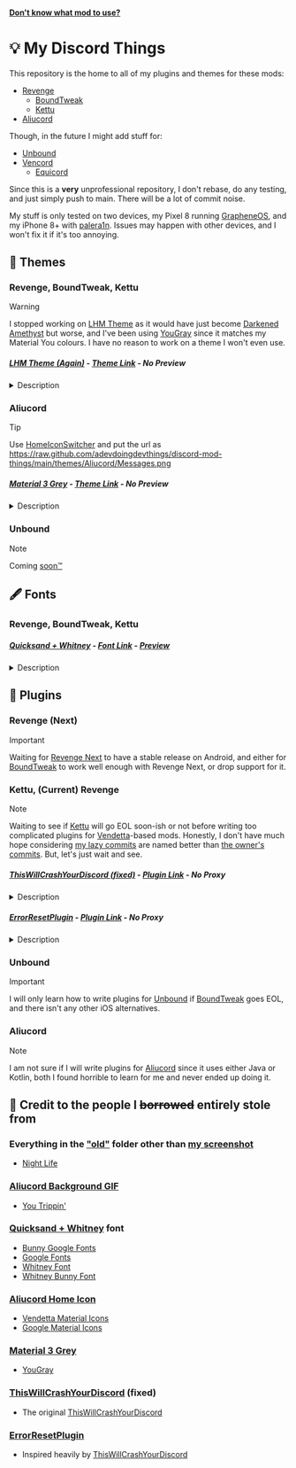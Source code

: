 #### [Don't know what mod to use?](https://github.com/adevdoingdevthings/discord-mod-things/blob/main/README-files/select.md)
# 💡 My Discord Things
This repository is the home to all of my plugins and themes for these mods:
- [Revenge](https://github.com/revenge-mod)
  - [BoundTweak](https://github.com/CloudySnowX/BoundTweak)
  - [Kettu](https://github.com/C0C0B01/Kettu)
- [Aliucord](https://github.com/Aliucord)

Though, in the future I might add stuff for:
- [Unbound](https://github.com/unbound-app/client)
- [Vencord](https://github.com/Vendicated/Vencord)
  - [Equicord](https://github.com/Equicord/Equicord)

Since this is a **very** unprofessional repository, I don't rebase, do any testing, and just simply push to main. There will be a lot of commit noise.

My stuff is only tested on two devices, my Pixel 8 running [GrapheneOS](https://grapheneos.org/), and my iPhone 8+ with [palera1n](https://palera.in/). Issues may happen with other devices, and I won't fix it if it's too annoying.

## 🎨 Themes
### Revenge, BoundTweak, Kettu
> [!WARNING]
> I stopped working on [LHM Theme](#lhm-theme-again---theme-link---no-preview) as it would have just become [Darkened Amethyst](https://raw.githubusercontent.com/Purple-EyeZ/Darkened-Collection/refs/heads/main/minified_themes/Darkened_Amethyst_min.json) but worse, and I've been using [YouGray](https://raw.githubusercontent.com/dora727/doraa-pyoncordstuff/refs/heads/master/Themes/YouGray/YouGray.json) since it matches my Material You colours. I have no reason to work on a theme I won't even use.
##### *[LHM Theme (Again)](https://github.com/adevdoingdevthings/discord-mod-things/blob/main/themes/Revenge/LHM.json) - [Theme Link](https://raw.githubusercontent.com/adevdoingdevthings/discord-mod-things/refs/heads/main/themes/Revenge/LHM.json) - No Preview*
<details>
  <summary>Description</summary>
  <p>A theme with only 4 colours changed, only one I could notice in app is when you hover over an element in Android. A preview image would just be unthemed Discord. This was meant to become a rewrite of the old LHM theme that broke on TabsV2, along with upstream. Upstream wasn't too different anyways, just slightly less contrast.</p>
</details>

### Aliucord
> [!TIP]
> Use [HomeIconSwitcher](https://github.com/nyakowint/AliuPlugins/raw/refs/heads/builds/HomeIconSwitcher.zip) and put the url as https://raw.github.com/adevdoingdevthings/discord-mod-things/main/themes/Aliucord/Messages.png
##### *[Material 3 Grey](https://github.com/adevdoingdevthings//discord-mod-things/blob/main/themes/Aliucord/Material3Grey.json) - [Theme Link](https://raw.githubusercontent.com/adevdoingdevthings/discord-mod-things/refs/heads/main/themes/Aliucord/Material3Grey.json) - No Preview*

<details>
  <summary>Description</summary>
  <p>An attempt to get my Material You colours over to Aliucord, colour codes taken from my own OS and YouGray. Pull requests are very welcome here since I barely did any testing. Preview coming sooner or later. Maybe...</p>
</details>

### Unbound
> [!NOTE]
> Coming [soon™](http://soon.urbanup.com/10937957)

## 🖋️ Fonts
### Revenge, BoundTweak, Kettu
##### *[Quicksand + Whitney](https://github.com/adevdoingdevthings/discord-mod-things/blob/main/fonts/Revenge/QuicksandWhitney.json) - [Font Link](https://raw.githubusercontent.com/adevdoingdevthings/discord-mod-things/refs/heads/main/fonts/Revenge/QuicksandWhitney.json) - [Preview](https://github.com/adevdoingdevthings/discord-mod-things/blob/main/README-files/quicksandwhitney.png)*

<details>
  <summary>Description</summary>
  <p>A font with Quicksand as the base font, and Whitney as the italics since Quicksand doesn't support italic fonts. I also just like Whitney.</p>
</details>

## 🔌 Plugins
### Revenge (Next)
> [!IMPORTANT]
> Waiting for [Revenge Next](https://github.com/revenge-mod/revenge-bundle-next) to have a stable release on Android, and either for [BoundTweak](https://github.com/CloudySnowX/BoundTweak) to work well enough with Revenge Next, or drop support for it.
### Kettu, (Current) Revenge
> [!NOTE]
> Waiting to see if [Kettu](https://github.com/C0C0B01/Kettu) will go EOL soon-ish or not before writing too complicated plugins for [Vendetta](https://github.com/vendetta-mod/Vendetta)-based mods. Honestly, I don't have much hope considering [my lazy commits](https://github.com/adevdoingdevthings/discord-mod-things/commits/main/) are named better than [the owner's commits](https://github.com/C0C0B01/Kettu/commits/main/?author=C0C0B01). But, let's just wait and see.
##### *[ThisWillCrashYourDiscord (fixed)](https://github.com/adevdoingdevthings/discord-mod-things/tree/main/plugins/Revenge/ThisWillCrashYourDiscord) - [Plugin Link](https://raw.githubusercontent.com/adevdoingdevthings/discord-mod-things/main/plugins/Revenge/ThisWillCrashYourDiscord/) - No Proxy*

<details>
  <summary>Description</summary>
  <p>A fork of the original ThisWillCrashYourDiscord plugin made to fix compatibility with modern Discord versions by using a different crash method.</p>
</details>

##### *[ErrorResetPlugin](https://github.com/adevdoingdevthings/discord-mod-things/tree/main/plugins/Revenge/ErrorResetPlugin) - [Plugin Link](https://raw.githubusercontent.com/adevdoingdevthings/discord-mod-things/main/plugins/Revenge/ErrorResetPlugin/) - No Proxy*

<details>
  <summary>Description</summary>
  <p>This is a plugin that will help with errors. After you see how effective it is, I recommend sharing it to all your friends.</p>
</details>

### Unbound
> [!IMPORTANT]
> I will only learn how to write plugins for [Unbound](https://github.com/unbound-app) if [BoundTweak](https://github.com/CloudySnowX/BoundTweak) goes EOL, and there isn't any other iOS alternatives.

### Aliucord
> [!NOTE]
> I am not sure if I will write plugins for [Aliucord](https://github.com/Aliucord) since it uses either Java or Kotlin, both I found horrible to learn for me and never ended up doing it.

## 📃 Credit to the people I ~~borrowed~~ entirely stole from
### Everything in the ["old"](https://github.com/adevdoingdevthings/discord-mod-things/tree/main/old) folder other than [my screenshot](https://github.com/adevdoingdevthings/discord-mod-things/blob/main/old/Screenshot_20240302-093609.png)
* [Night Life](https://github.com/S9Teen/Discord-Theme-Night-Life)
### [Aliucord Background GIF](https://github.com/adevdoingdevthings/discord-mod-things/blob/main/themes/Aliucord/aliucord_bg.gif)
* [You Trippin'](https://raw.githubusercontent.com/rickdtc/Aliurcord-themes/refs/heads/main/Transparent.json)
### [Quicksand + Whitney](https://github.com/adevdoingdevthings/discord-mod-things/blob/main/fonts/Revenge/QuicksandWhitney.json) font
* [Bunny Google Fonts](https://bunny-google-fonts.vercel.app/)
* [Google Fonts](https://fonts.google.com/specimen/Quicksand)
* [Whitney Font](https://www.typography.com/fonts/whitney/overview)
* [Whitney Bunny Font](https://github.com/Rico040/meine-themen/blob/master/old-fonts.json)
### [Aliucord Home Icon](https://github.com/adevdoingdevthings/discord-mod-things/blob/main/themes/Aliucord/Messages.png)
* [Vendetta Material Icons](https://github.com/Panniku/vd-iconpacks/blob/master/Packs/MaterialDesign3/images/native/main_tabs/Messages.png)
* [Google Material Icons](https://fonts.google.com/icons)
### [Material 3 Grey](https://github.com/adevdoingdevthings/discord-mod-things/blob/main/themes/Aliucord/Material3Grey.json)
* [YouGray](https://raw.githubusercontent.com/dora727/doraa-pyoncordstuff/refs/heads/master/Themes/YouGray/YouGray.json)
### [ThisWillCrashYourDiscord](https://github.com/adevdoingdevthings/discord-mod-things/tree/main/plugins/revenge/ThisWillCrashYourDiscord) (fixed)
* The original [ThisWillCrashYourDiscord](https://using-vendata-plugin-discord-crash-issue.pages.dev/)
### [ErrorResetPlugin](https://github.com/adevdoingdevthings/discord-mod-things/tree/main/plugins/Revenge/ErrorResetPlugin)
* Inspired heavily by [ThisWillCrashYourDiscord](https://using-vendata-plugin-discord-crash-issue.pages.dev/)
